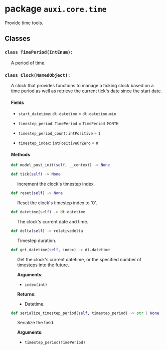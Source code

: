 # package `auxi.core.time`

Provide time tools.

## Classes

### `class TimePeriod(IntEnum):`

<div style="padding-left: 20px;">

A period of time.

</div>

### `class Clock(NamedObject):`

<div style="padding-left: 20px;">

A clock that provides functions to manage a ticking clock based on a time period as well as retrieve the current tick's date since the start date.

#### Fields

- `start_datetime`: `dt.datetime` = `dt.datetime.min`

- `timestep_period`: `TimePeriod` = `TimePeriod.MONTH`

- `timestep_period_count`: `intPositive` = `1`

- `timestep_index`: `intPositiveOrZero` = `0`

#### Methods

```python
def model_post_init(self, __context) -> None
```

<div style="padding-left: 20px;">

</div>

```python
def tick(self) -> None
```

<div style="padding-left: 20px;">

Increment the clock's timestep index.



</div>

```python
def reset(self) -> None
```

<div style="padding-left: 20px;">

Reset the clock's timestep index to '0'.



</div>

```python
def datetime(self) -> dt.datetime
```

<div style="padding-left: 20px;">

The clock's current date and time.



</div>

```python
def delta(self) -> relativedelta
```

<div style="padding-left: 20px;">

Timestep duration.



</div>

```python
def get_datetime(self, index) -> dt.datetime
```

<div style="padding-left: 20px;">

Get the clock's current datetime, or the specified number of timesteps into the future.

**Arguments**:
- `index(int)`

**Returns**:
- Datetime.


</div>

```python
def serialize_timestep_period(self, timestep_period) -> str | None
```

<div style="padding-left: 20px;">

Serialize the field.

**Arguments**:
- `timestep_period(TimePeriod)`

</div>

</div>
